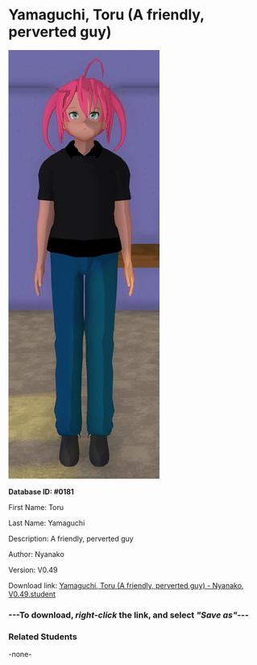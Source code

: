# Yamaguchi, Toru (A friendly, perverted guy)

<img src="../../Files/Images/Yamaguchi, Toru (A friendly, perverted guy).png" title="Yamaguchi, Toru (A friendly, perverted guy) - Nyanako, V0.49">

**Database ID: #0181**

First Name: Toru

Last Name: Yamaguchi

Description: A friendly, perverted guy

Author: Nyanako

Version: V0.49

Download link: <a href="https://raw.githubusercontent.com/Arbiter1223/Daigaku-Gurashi-Custom-Students/master/Files/Student%20Files/Yamaguchi%2C%20Toru%20(A%20friendly%2C%20perverted%20guy)%20-%20Nyanako%2C%20V0.49.student">Yamaguchi, Toru (A friendly, perverted guy) - Nyanako, V0.49.student</a>

### ---**To download, _right-click_ the link, and select _"Save as"_**---

### Related Students

-none-
